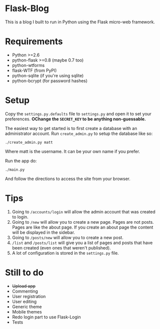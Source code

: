 # Flask-Blog
This is a blog I built to run in Python using the Flask micro-web framework.

# Requirements
* Python >=2.6
* python-flask >=0.8 (maybe 0.7 too)
* python-wtforms
* flask-WTF (from PyPI)
* python-sqlite (if you're using sqlite)
* python-bcrypt (for password hashes)

# Setup
Copy the `settings.py.defaults` file to `settings.py` and open it to set your preferences.
**OChange the `SECRET_KEY` to be anything non-guessable.**

The easiest way to get started is to first create a database with an administrator account. Run `create_admin.py` to setup the database like so:

    ./create_admin.py matt

Where matt is the username. It can be your own name if you prefer.

Run the app do:

    ./main.py

And follow the directions to access the site from your browser.

# Tips
1. Going to `/accounts/login` will allow the admin account that was created to login.
1. Going to `/new` will allow you to create a new page. Pages are not posts. Pages are like the about page. If you create an about page the content will be displayed in the sidebar.
1. Going to `/posts/new` will allow you to create a new post.
1. `/list` and `/posts/list` will give you a list of pages and posts that have been created (even ones that weren't published).
1. A lot of configuration is stored in the `settings.py` file.

# Still to do
* ~~Upload app~~
* Commenting
* User registration
* User editing
* Generic theme
* Mobile themes
* Redo login part to use Flask-Login
* Tests

